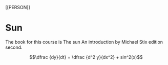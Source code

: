 [[PERSON]]
# Sun
The book for this course is The sun An introduction by Michael Stix edition second.

$$\dfrac {dy}{dt} = \dfrac {d^2 y}{dx^2} + sin^2(x)$$
